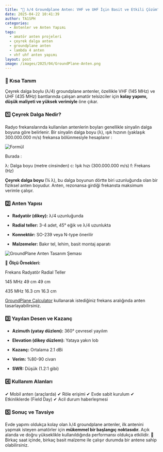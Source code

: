 ```yaml
---
title: "📡 λ/4 Groundplane Anten: VHF ve UHF İçin Basit ve Etkili Çözüm"
date: 2025-04-22 10:41:39
author: TA1SPH
categories:
  - Antenler ve Anten Yapımı
tags:
  - amatör anten projeleri
  - çeyrek dalga anten
  - groundplane anten
  - lambda 4 anten
  - vhf uhf anten yapımı
layout: post
image: /images/2025/04/GroundPlane-Anten.png
---
```


### 📌 Kısa Tanım

Çeyrek dalga boylu (λ/4) groundplane antenler, özellikle VHF (145 MHz) ve UHF (435 MHz) bantlarında çalışan amatör telsizciler için **kolay yapımı, düşük maliyeti ve yüksek verimiyle** öne çıkar.

### 1️⃣ Çeyrek Dalga Nedir?

Radyo frekanslarında kullanılan antenlerin boyları genellikle sinyalin dalga boyuna göre belirlenir. Bir sinyalin dalga boyu (λ), ışık hızının (yaklaşık 300.000.000 m/s) frekansa bölünmesiyle hesaplanır :

![Formül](/images/2025/04/Formul.png)

Burada :

λ: Dalga boyu (metre cinsinden)
c: Işık hızı (300.000.000 m/s)
f: Frekans (Hz)

**Çeyrek dalga boyu** (¼ λ), bu dalga boyunun dörtte biri uzunluğunda olan bir fiziksel anten boyudur. Anten, rezonansa girdiği frekansta maksimum verimle çalışır.

### 2️⃣ Anten Yapısı

- **Radyatör (dikey):** λ/4 uzunluğunda

- **Radial teller:** 3-4 adet, 45° eğik ve λ/4 uzunlukta

- **Konnektör:** SO-239 veya N-type önerilir

- **Malzemeler:** Bakır tel, lehim, basit montaj aparatı

![GroundPlane Anten Tasarım Şeması](/images/2025/04/GroundPlane-Anten-Tasarim-Semasi-1.png)

📐 **Ölçü Örnekleri:**

Frekans
Radyatör
Radial Teller

145 MHz
49 cm
49 cm

435 MHz
16.3 cm
16.3 cm

[GroundPlane Calculator](https://m0ukd.com/calculators/quarter-wave-ground-plane-antenna-calculator/) kullanarak istediğiniz frekans aralığında anten tasarlayabilirsiniz.

### 3️⃣ Yayılan Desen ve Kazanç

- **Azimuth (yatay düzlem):** 360° çevresel yayılım

- **Elevation (dikey düzlem):** Yataya yakın lob

- **Kazanç:** Ortalama 2.1 dBi

- **Verim:** %80-90 civarı

- **SWR:** Düşük (1.2:1 gibi)

### 4️⃣ Kullanım Alanları

✔ Mobil anten (araçlarda)
✔ Röle erişimi
✔ Evde sabit kurulum
✔ Etkinliklerde (Field Day)
✔ Acil durum haberleşmesi

### 5️⃣ Sonuç ve Tavsiye

Evde yapımı oldukça kolay olan λ/4 groundplane antenler, ilk antenini yapmak isteyen amatörler için **mükemmel bir başlangıç noktasıdır.** Açık alanda ve doğru yükseklikle kullanıldığında performansı oldukça etkilidir.
🔧 Birkaç saat içinde, birkaç basit malzeme ile çalışır durumda bir antene sahip olabilirsiniz.
